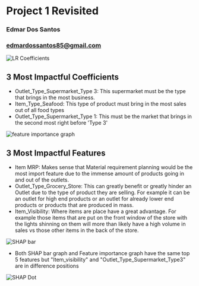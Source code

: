 # Project 1 Revisited
### Edmar Dos Santos
### edmardossantos85@gmail.com
 
![LR Coefficients](https://github.com/BrazilianKing/Project-1-Revisited/assets/123523010/36532f61-8d89-4f9a-b0f2-b6d9db0be598)

## 3 Most Impactful Coefficients
- Outlet_Type_Supermarket_Type 3: This supermarket must be the type that brings in the most business. 
- Item_Type_Seafood: This type of product must bring in the most sales out of all food types
- Outlet_Type_Supermarket_Type 1: This must be the market that brings in the second most right before 'Type 3'
 
![feature importance graph](https://github.com/BrazilianKing/Project-1-Revisited/assets/123523010/0886b402-de5e-4a03-b4a7-15e7868b12dc)

## 3 Most Impactful Features
- Item MRP: Makes sense that Material requirement planning would be the most import feature due to the immense amount of products going in and out of the outlets. 
- Outlet_Type_Grocery_Store: This can greatly benefit or greatly hinder an Outlet due to the type of product they are selling. For example it can be an outlet for high end products or an outlet for already lower end products or products that are produced in mass.
- Item_Visibility: Where items are place have a great advantage. For example those items that are put on the front window of the store with the lights shinning on them will more than likely have a high volume in sales vs those other items in the back of the store.

![SHAP bar](https://github.com/BrazilianKing/Project-1-Revisited/assets/123523010/11a841a2-f9eb-401d-9500-a105008e196b)

- Both SHAP bar graph and Feature importance graph have the same top 5 features but "Item_visibility" and "Outlet_Type_Supermarket_Type3" are in difference positions

![SHAP Dot](https://github.com/BrazilianKing/Project-1-Revisited/assets/123523010/650305c7-1444-49d7-af3e-793bfa3fd1fb)
